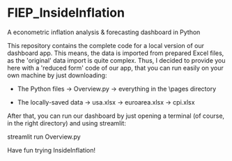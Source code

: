 # FIEP_InsideInflation
A econometric inflation analysis &amp; forecasting dashboard in Python

This repository contains the complete code for a local version of our dashboard app. This means, the data is imported from prepared Excel files, as the 'original' data import is quite complex. Thus, I decided to provide you here with a 'reduced form' code of our app, that you can run easily on your own machine by just downloading:

- The Python files
  -> Overview.py
  -> everything in the \pages directory

- The locally-saved data
  -> usa.xlsx
  -> euroarea.xlsx
  -> cpi.xlsx
  
  
After that, you can run our dashboard by just opening a terminal (of course, in the right directory) and using streamlit:

streamlit run Overview.py

Have fun trying InsideInflation!
